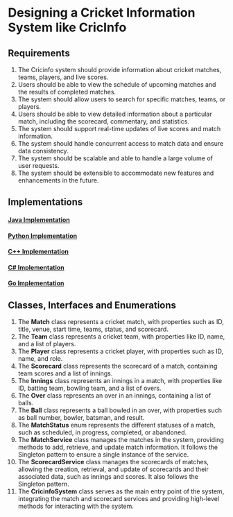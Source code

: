 # Designing a Cricket Information System like CricInfo

## Requirements
1. The Cricinfo system should provide information about cricket matches, teams, players, and live scores.
2. Users should be able to view the schedule of upcoming matches and the results of completed matches.
3. The system should allow users to search for specific matches, teams, or players.
4. Users should be able to view detailed information about a particular match, including the scorecard, commentary, and statistics.
5. The system should support real-time updates of live scores and match information.
6. The system should handle concurrent access to match data and ensure data consistency.
7. The system should be scalable and able to handle a large volume of user requests.
8. The system should be extensible to accommodate new features and enhancements in the future.

## Implementations
#### [Java Implementation](../solutions/java/src/cricinfo/) 
#### [Python Implementation](../solutions/python/cricinfo/)
#### [C++ Implementation](../solutions/cpp/cricinfo/)
#### [C# Implementation](../solutions/csharp/cricinfo/)
#### [Go Implementation](../solutions/golang/cricinfo/)

## Classes, Interfaces and Enumerations
1. The **Match** class represents a cricket match, with properties such as ID, title, venue, start time, teams, status, and scorecard.
2. The **Team** class represents a cricket team, with properties like ID, name, and a list of players.
3. The **Player** class represents a cricket player, with properties such as ID, name, and role.
4. The **Scorecard** class represents the scorecard of a match, containing team scores and a list of innings.
5. The **Innings** class represents an innings in a match, with properties like ID, batting team, bowling team, and a list of overs.
6. The **Over** class represents an over in an innings, containing a list of balls.
7. The **Ball** class represents a ball bowled in an over, with properties such as ball number, bowler, batsman, and result.
8. The **MatchStatus** enum represents the different statuses of a match, such as scheduled, in progress, completed, or abandoned.
9. The **MatchService** class manages the matches in the system, providing methods to add, retrieve, and update match information. It follows the Singleton pattern to ensure a single instance of the service.
10. The **ScorecardService** class manages the scorecards of matches, allowing the creation, retrieval, and update of scorecards and their associated data, such as innings and scores. It also follows the Singleton pattern.
11. The **CricinfoSystem** class serves as the main entry point of the system, integrating the match and scorecard services and providing high-level methods for interacting with the system.